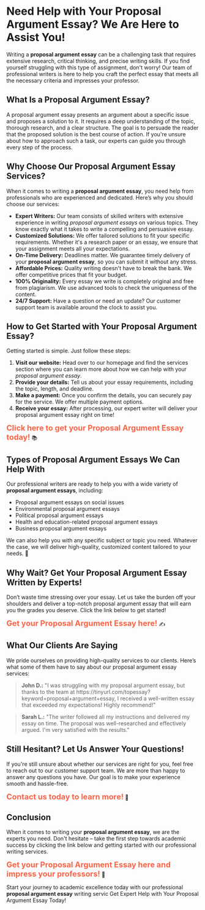 <h1>Need Help with Your Proposal Argument Essay? We Are Here to Assist You!</h1>

<p>Writing a <strong>proposal argument essay</strong> can be a challenging task that requires extensive research, critical thinking, and precise writing skills. If you find yourself struggling with this type of assignment, don't worry! Our team of professional writers is here to help you craft the perfect essay that meets all the necessary criteria and impresses your professor.</p>

<h2>What Is a Proposal Argument Essay?</h2>

<p>A proposal argument essay presents an argument about a specific issue and proposes a solution to it. It requires a deep understanding of the topic, thorough research, and a clear structure. The goal is to persuade the reader that the proposed solution is the best course of action. If you're unsure about how to approach such a task, our experts can guide you through every step of the process.</p>

<h2>Why Choose Our Proposal Argument Essay Services?</h2>

<p>When it comes to writing a <strong>proposal argument essay</strong>, you need help from professionals who are experienced and dedicated. Here’s why you should choose our services:</p>

<ul>
  <li><strong>Expert Writers:</strong> Our team consists of skilled writers with extensive experience in writing <em>proposal argument essays</em> on various topics. They know exactly what it takes to write a compelling and persuasive essay.</li>
  <li><strong>Customized Solutions:</strong> We offer tailored solutions to fit your specific requirements. Whether it's a research paper or an essay, we ensure that your assignment meets all your expectations.</li>
  <li><strong>On-Time Delivery:</strong> Deadlines matter. We guarantee timely delivery of your <strong>proposal argument essay</strong>, so you can submit it without any stress.</li>
  <li><strong>Affordable Prices:</strong> Quality writing doesn't have to break the bank. We offer competitive prices that fit your budget.</li>
  <li><strong>100% Originality:</strong> Every essay we write is completely original and free from plagiarism. We use advanced tools to check the uniqueness of the content.</li>
  <li><strong>24/7 Support:</strong> Have a question or need an update? Our customer support team is available around the clock to assist you.</li>
</ul>

<h2>How to Get Started with Your Proposal Argument Essay?</h2>

<p>Getting started is simple. Just follow these steps:</p>

<ol>
  <li><strong>Visit our website:</strong> Head over to our homepage and find the services section where you can learn more about how we can help with your <em>proposal argument essay</em>.</li>
  <li><strong>Provide your details:</strong> Tell us about your essay requirements, including the topic, length, and deadline.</li>
  <li><strong>Make a payment:</strong> Once you confirm the details, you can securely pay for the service. We offer multiple payment options.</li>
  <li><strong>Receive your essay:</strong> After processing, our expert writer will deliver your proposal argument essay right on time!</li>
</ol>

<p><a href="https://tinyurl.com/topessay?keyword=proposal+argument+essay" style="font-size: 20px; color: #FF6347; text-decoration: none; font-weight: bold;">Click here to get your Proposal Argument Essay today!</a> 📚</p>

<h2>Types of Proposal Argument Essays We Can Help With</h2>

<p>Our professional writers are ready to help you with a wide variety of <strong>proposal argument essays</strong>, including:</p>

<ul>
  <li>Proposal argument essays on social issues</li>
  <li>Environmental proposal argument essays</li>
  <li>Political proposal argument essays</li>
  <li>Health and education-related proposal argument essays</li>
  <li>Business proposal argument essays</li>
</ul>

<p>We can also help you with any specific subject or topic you need. Whatever the case, we will deliver high-quality, customized content tailored to your needs. 🚀</p>

<h2>Why Wait? Get Your Proposal Argument Essay Written by Experts!</h2>

<p>Don’t waste time stressing over your essay. Let us take the burden off your shoulders and deliver a top-notch proposal argument essay that will earn you the grades you deserve. Click the link below to get started!</p>

<p><a href="https://tinyurl.com/topessay?keyword=proposal+argument+essay" style="font-size: 20px; color: #FF6347; text-decoration: none; font-weight: bold;">Get your Proposal Argument Essay here!</a> ✍️</p>

<h2>What Our Clients Are Saying</h2>

<p>We pride ourselves on providing high-quality services to our clients. Here’s what some of them have to say about our proposal argument essay services:</p>

<blockquote>
  <p><strong>John D.:</strong> "I was struggling with my proposal argument essay, but thanks to the team at https://tinyurl.com/topessay?keyword=proposal+argument+essay, I received a well-written essay that exceeded my expectations! Highly recommend!"</p>
</blockquote>

<blockquote>
  <p><strong>Sarah L.:</strong> "The writer followed all my instructions and delivered my essay on time. The proposal was well-researched and effectively argued. I'm very satisfied with the results."</p>
</blockquote>

<h2>Still Hesitant? Let Us Answer Your Questions!</h2>

<p>If you're still unsure about whether our services are right for you, feel free to reach out to our customer support team. We are more than happy to answer any questions you have. Our goal is to make your experience smooth and hassle-free.</p>

<p><a href="https://tinyurl.com/topessay?keyword=proposal+argument+essay" style="font-size: 20px; color: #FF6347; text-decoration: none; font-weight: bold;">Contact us today to learn more!</a> 💬</p>

<h2>Conclusion</h2>

<p>When it comes to writing your <strong>proposal argument essay</strong>, we are the experts you need. Don't hesitate – take the first step towards academic success by clicking the link below and getting started with our professional writing services.</p>

<p><a href="https://tinyurl.com/topessay?keyword=proposal+argument+essay" style="font-size: 20px; color: #FF6347; text-decoration: none; font-weight: bold;">Get your Proposal Argument Essay here and impress your professors!</a> 🌟</p>

<p>Start your journey to academic excellence today with our professional <strong>proposal argument essay</strong> writing servic
Get Expert Help with Your Proposal Argument Essay Today!
